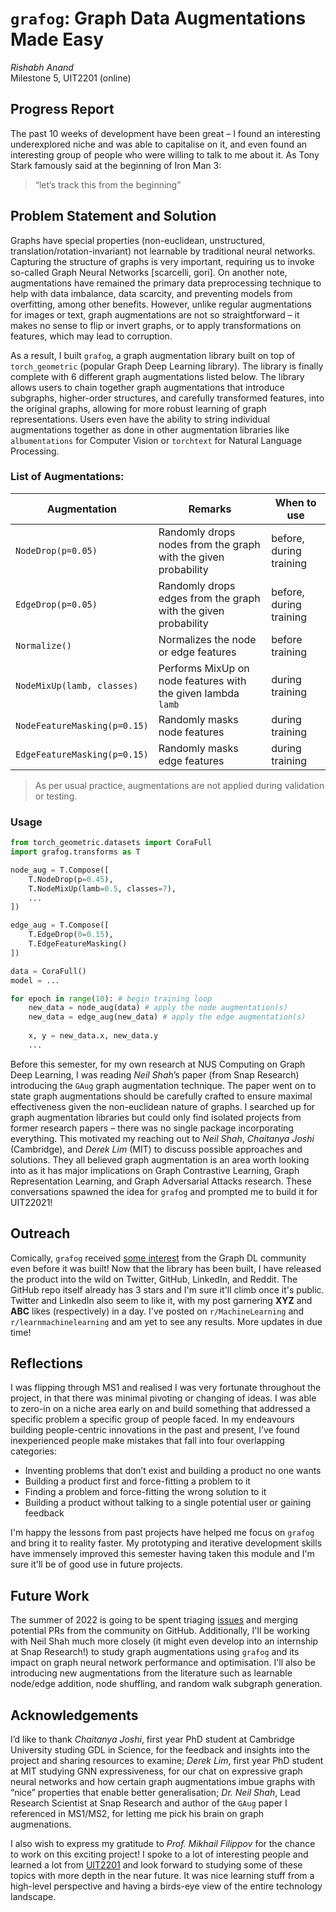 # `grafog`: Graph Data Augmentations Made Easy

_Rishabh Anand_ <br>
Milestone 5, UIT2201 (online)

## Progress Report
The past 10 weeks of development have been great – I found an interesting underexplored niche and was able to capitalise on it, and even found an interesting group of people who were willing to talk to me about it. As Tony Stark famously said at the beginning of Iron Man 3: 

> “let’s track this from the beginning”

## Problem Statement and Solution
Graphs have special properties (non-euclidean, unstructured, translation/rotation-invariant) not learnable by traditional neural networks. Capturing the structure of graphs is very important, requiring us to invoke so-called Graph Neural Networks [scarcelli, gori]. On another note, augmentations have remained the primary data preprocessing technique to help with data imbalance, data scarcity, and preventing models from overfitting, among other benefits. However, unlike regular augmentations for images or text, graph augmentations are not so straightforward – it makes no sense to flip or invert graphs, or to apply transformations on features, which may lead to corruption.

As a result, I built `grafog`, a graph augmentation library built on top of `torch_geometric` (popular Graph Deep Learning library). The library is finally complete with 6 different graph augmentations listed below. The library allows users to chain together graph augmentations that introduce subgraphs, higher-order structures, and carefully transformed features, into the original graphs, allowing for more robust learning of graph representations. Users even have the ability to string individual augmentations together as done in other augmentation libraries like `albumentations` for Computer Vision or `torchtext` for Natural Language Processing.

### List of Augmentations:
| Augmentation                 | Remarks                                                            | When to use                      |
|------------------------------|--------------------------------------------------------------------|----------------------------------|
| `NodeDrop(p=0.05)`           | Randomly drops nodes from the graph with the given probability     | before, during training          |
| `EdgeDrop(p=0.05)`           | Randomly drops edges from the graph with the given probability     | before, during training          |
| `Normalize()`                | Normalizes the node or edge features                               | before training                  |
| `NodeMixUp(lamb, classes)`   | Performs MixUp on node features with the given lambda `lamb`       | during training                  |
| `NodeFeatureMasking(p=0.15)` | Randomly masks node features                                       | during training                  |
| `EdgeFeatureMasking(p=0.15)` | Randomly masks edge features                                       | during training                  |

> As per usual practice, augmentations are not applied during validation or testing.

### Usage
```python
from torch_geometric.datasets import CoraFull
import grafog.transforms as T

node_aug = T.Compose([
    T.NodeDrop(p=0.45),
    T.NodeMixUp(lamb=0.5, classes=7),
    ...
])

edge_aug = T.Compose([
    T.EdgeDrop(0=0.15),
    T.EdgeFeatureMasking()
])

data = CoraFull()
model = ...

for epoch in range(10): # begin training loop
    new_data = node_aug(data) # apply the node augmentation(s)
    new_data = edge_aug(new_data) # apply the edge augmentation(s)
    
    x, y = new_data.x, new_data.y
    ...
```

Before this semester, for my own research at NUS Computing on Graph Deep Learning, I was reading _Neil Shah_’s paper (from Snap Research) introducing the `GAug` graph augmentation technique. The paper went on to state graph augmentations should be carefully crafted to ensure maximal effectiveness given the non-euclidean nature of graphs. I searched up for graph augmentation libraries but could only find isolated projects from former research papers – there was no single package incorporating everything. This motivated my reaching out to _Neil Shah_, _Chaitanya Joshi_ (Cambridge), and _Derek Lim_ (MIT) to discuss possible approaches and solutions. They all believed graph augmentation is an area worth looking into as it has major implications on Graph Contrastive Learning, Graph Representation Learning, and Graph Adversarial Attacks research. These conversations spawned the idea for `grafog` and prompted me to build it for UIT22021!

## Outreach
Comically, `grafog` received [some interest](https://github.com/rish-16/grafog/issues/1) from the Graph DL community even before it was built! Now that the library has been built, I have released the product into the wild on Twitter, GitHub, LinkedIn, and Reddit. The GitHub repo itself already has 3 stars and I'm sure it'll climb once it's public. Twitter and LinkedIn also seem to like it, with my post garnering __XYZ__ and __ABC__ likes (respectively) in a day. I've posted on `r/MachineLearning` and `r/learnmachinelearning` and am yet to see any results. More updates in due time!

## Reflections
I was flipping through MS1 and realised I was very fortunate throughout the project, in that there was minimal pivoting or changing of ideas. I was able to zero-in on a niche area early on and build something that addressed a specific problem a specific group of people faced. In my endeavours building people-centric innovations in the past and present, I’ve found inexperienced people make mistakes that fall into four overlapping categories:

- Inventing problems that don’t exist and building a product no one wants
- Building a product first and force-fitting a problem to it
- Finding a problem and force-fitting the wrong solution to it
- Building a product without talking to a single potential user or gaining feedback

I'm happy the lessons from past projects have helped me focus on `grafog` and bring it to reality faster. My prototyping and iterative development skills have immensely improved this semester having taken this module and I'm sure it'll be of good use in future projects.

## Future Work
The summer of 2022 is going to be spent triaging [issues](https://github.com/rish-16/grafog/issues) and merging potential PRs from the community on GitHub. Additionally, I'll be working with Neil Shah much more closely (it might even develop into an internship at Snap Research!) to study graph augmentations using `grafog` and its impact on graph neural network performance and optimisation. I'll also be introducing new augmentations from the literature such as learnable node/edge addition, node shuffling, and random walk subgraph generation.

## Acknowledgements
I’d like to thank _Chaitanya Joshi_, first year PhD student at Cambridge University studing GDL in Science, for the feedback and insights into the project and sharing resources to examine; _Derek Lim_, first year PhD student at MIT studying GNN expressiveness, for our chat on expressive graph neural networks and how certain graph augmentations imbue graphs with “nice” properties that enable better generalisation; _Dr. Neil Shah_, Lead Research Scientist at Snap Research and author of the `GAug` paper I referenced in MS1/MS2, for letting me pick his brain on graph augmenations.

I also wish to express my gratitude to _Prof. Mikhail Filippov_ for the chance to work on this exciting project! I spoke to a lot of interesting people and learned a lot from [UIT2201](https://nusmods.com/modules/UIT2201/computer-science-the-i-t-revolution) and look forward to studying some of these topics with more depth in the near future. It was nice learning stuff from a high-level perspective and having a birds-eye view of the entire technology landscape.
